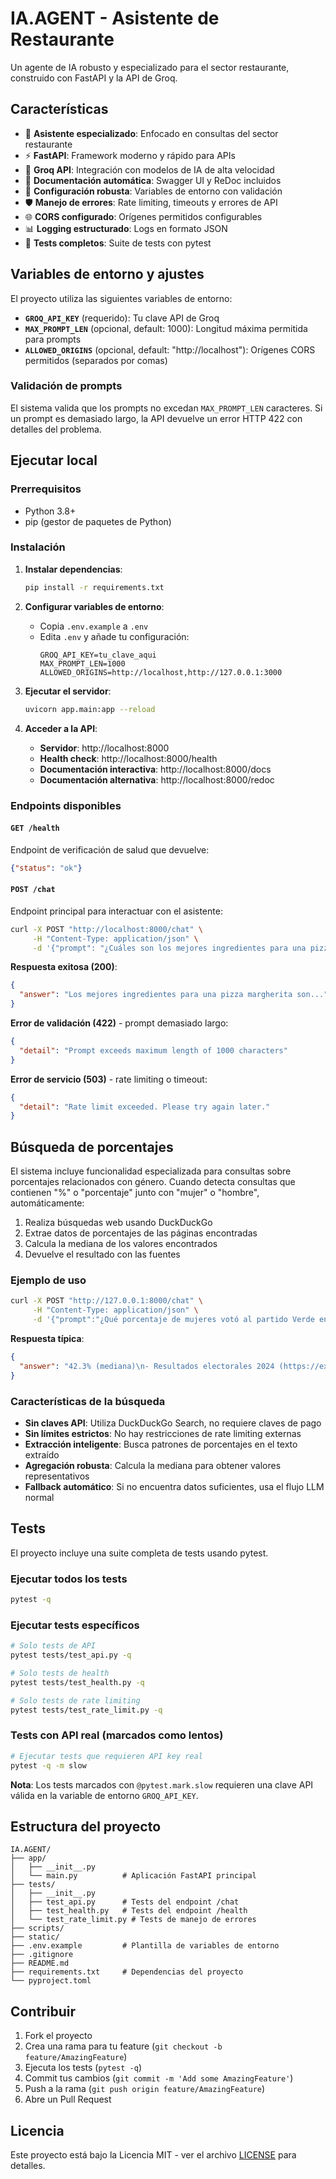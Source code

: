 # IA.AGENT - Asistente de Restaurante

Un agente de IA robusto y especializado para el sector restaurante, construido con FastAPI y la API de Groq.

## Características

- 🤖 **Asistente especializado**: Enfocado en consultas del sector restaurante
- ⚡ **FastAPI**: Framework moderno y rápido para APIs
- 🧠 **Groq API**: Integración con modelos de IA de alta velocidad
- 📝 **Documentación automática**: Swagger UI y ReDoc incluidos
- 🔧 **Configuración robusta**: Variables de entorno con validación
- 🛡️ **Manejo de errores**: Rate limiting, timeouts y errores de API
- 🌐 **CORS configurado**: Orígenes permitidos configurables
- 📊 **Logging estructurado**: Logs en formato JSON
- 🧪 **Tests completos**: Suite de tests con pytest

## Variables de entorno y ajustes

El proyecto utiliza las siguientes variables de entorno:

- **`GROQ_API_KEY`** (requerido): Tu clave API de Groq
- **`MAX_PROMPT_LEN`** (opcional, default: 1000): Longitud máxima permitida para prompts
- **`ALLOWED_ORIGINS`** (opcional, default: "http://localhost"): Orígenes CORS permitidos (separados por comas)

### Validación de prompts

El sistema valida que los prompts no excedan `MAX_PROMPT_LEN` caracteres. Si un prompt es demasiado largo, la API devuelve un error HTTP 422 con detalles del problema.

## Ejecutar local

### Prerrequisitos

- Python 3.8+
- pip (gestor de paquetes de Python)

### Instalación

1. **Instalar dependencias**:
   ```bash
   pip install -r requirements.txt
   ```

2. **Configurar variables de entorno**:
   - Copia `.env.example` a `.env`
   - Edita `.env` y añade tu configuración:
     ```
     GROQ_API_KEY=tu_clave_aqui
     MAX_PROMPT_LEN=1000
     ALLOWED_ORIGINS=http://localhost,http://127.0.0.1:3000
     ```

3. **Ejecutar el servidor**:
   ```bash
   uvicorn app.main:app --reload
   ```

4. **Acceder a la API**:
   - **Servidor**: http://localhost:8000
   - **Health check**: http://localhost:8000/health
   - **Documentación interactiva**: http://localhost:8000/docs
   - **Documentación alternativa**: http://localhost:8000/redoc

### Endpoints disponibles

#### `GET /health`
Endpoint de verificación de salud que devuelve:
```json
{"status": "ok"}
```

#### `POST /chat`
Endpoint principal para interactuar con el asistente:

```bash
curl -X POST "http://localhost:8000/chat" \
     -H "Content-Type: application/json" \
     -d '{"prompt": "¿Cuáles son los mejores ingredientes para una pizza margherita?"}'
```

**Respuesta exitosa (200)**:
```json
{
  "answer": "Los mejores ingredientes para una pizza margherita son..."
}
```

**Error de validación (422)** - prompt demasiado largo:
```json
{
  "detail": "Prompt exceeds maximum length of 1000 characters"
}
```

**Error de servicio (503)** - rate limiting o timeout:
```json
{
  "detail": "Rate limit exceeded. Please try again later."
}
```

## Búsqueda de porcentajes

El sistema incluye funcionalidad especializada para consultas sobre porcentajes relacionados con género. Cuando detecta consultas que contienen "%" o "porcentaje" junto con "mujer" o "hombre", automáticamente:

1. Realiza búsquedas web usando DuckDuckGo
2. Extrae datos de porcentajes de las páginas encontradas
3. Calcula la mediana de los valores encontrados
4. Devuelve el resultado con las fuentes

### Ejemplo de uso

```bash
curl -X POST "http://127.0.0.1:8000/chat" \
     -H "Content-Type: application/json" \
     -d '{"prompt":"¿Qué porcentaje de mujeres votó al partido Verde en 2024?"}'
```

**Respuesta típica**:
```json
{
  "answer": "42.3% (mediana)\n- Resultados electorales 2024 (https://example.com/resultados)\n- Análisis de voto femenino (https://example.com/analisis)\n- Estadísticas oficiales (https://example.com/stats)"
}
```

### Características de la búsqueda

- **Sin claves API**: Utiliza DuckDuckGo Search, no requiere claves de pago
- **Sin límites estrictos**: No hay restricciones de rate limiting externas
- **Extracción inteligente**: Busca patrones de porcentajes en el texto extraído
- **Agregación robusta**: Calcula la mediana para obtener valores representativos
- **Fallback automático**: Si no encuentra datos suficientes, usa el flujo LLM normal

## Tests

El proyecto incluye una suite completa de tests usando pytest.

### Ejecutar todos los tests
```bash
pytest -q
```

### Ejecutar tests específicos
```bash
# Solo tests de API
pytest tests/test_api.py -q

# Solo tests de health
pytest tests/test_health.py -q

# Solo tests de rate limiting
pytest tests/test_rate_limit.py -q
```

### Tests con API real (marcados como lentos)
```bash
# Ejecutar tests que requieren API key real
pytest -q -m slow
```

**Nota**: Los tests marcados con `@pytest.mark.slow` requieren una clave API válida en la variable de entorno `GROQ_API_KEY`.

## Estructura del proyecto

```
IA.AGENT/
├── app/
│   ├── __init__.py
│   └── main.py          # Aplicación FastAPI principal
├── tests/
│   ├── __init__.py
│   ├── test_api.py      # Tests del endpoint /chat
│   ├── test_health.py   # Tests del endpoint /health
│   └── test_rate_limit.py # Tests de manejo de errores
├── scripts/
├── static/
├── .env.example         # Plantilla de variables de entorno
├── .gitignore
├── README.md
├── requirements.txt     # Dependencias del proyecto
└── pyproject.toml
```

## Contribuir

1. Fork el proyecto
2. Crea una rama para tu feature (`git checkout -b feature/AmazingFeature`)
3. Ejecuta los tests (`pytest -q`)
4. Commit tus cambios (`git commit -m 'Add some AmazingFeature'`)
5. Push a la rama (`git push origin feature/AmazingFeature`)
6. Abre un Pull Request

## Licencia

Este proyecto está bajo la Licencia MIT - ver el archivo [LICENSE](LICENSE) para detalles.